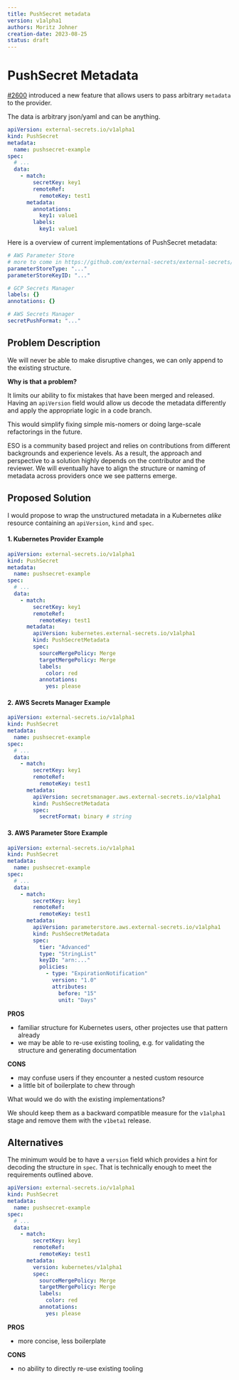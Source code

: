 ```yaml
---
title: PushSecret metadata
version: v1alpha1
authors: Moritz Johner
creation-date: 2023-08-25
status: draft
---
```

# PushSecret Metadata

[#2600](https://github.com/external-secrets/external-secrets/pull/2600) introduced a new feature that allows users to pass arbitrary `metadata` to the provider.

The data is arbitrary json/yaml and can be anything.

```yaml
apiVersion: external-secrets.io/v1alpha1
kind: PushSecret
metadata:
  name: pushsecret-example
spec:
  # ...
  data:
    - match:
        secretKey: key1
        remoteRef:
          remoteKey: test1
      metadata:
        annotations:
          key1: value1
        labels:
          key1: value1

```

Here is a overview of current implementations of PushSecret metadata:

```yaml
# AWS Parameter Store
# more to come in https://github.com/external-secrets/external-secrets/pull/3581
parameterStoreType: "..."
parameterStoreKeyID: "..."
```

```yaml
# GCP Secrets Manager
labels: {}
annotations: {}
```

```yaml
# AWS Secrets Manager
secretPushFormat: "..."
```

## Problem Description

We will never be able to make disruptive changes, we can only append to the existing structure.

**Why is that a problem?**

It limits our ability to fix mistakes that have been merged and released. Having an `apiVersion` field would allow us decode the metadata differently and apply the appropriate logic in a code branch. 

This would simplify fixing simple mis-nomers or doing large-scale refactorings in the future. 

ESO is a community based project and relies on contributions from different backgrounds and experience levels. As a result, the approach and perspective to a solution highly depends
on the contributor and the reviewer. We will eventually have to align the structure or naming of metadata across providers once we see patterns emerge.

## Proposed Solution

I would propose to wrap the unstructured metadata in a Kubernetes *alike* resource containing an `apiVersion`, `kind` and `spec`. 

#### 1. Kubernetes Provider Example

```yaml
apiVersion: external-secrets.io/v1alpha1
kind: PushSecret
metadata:
  name: pushsecret-example
spec:
  # ...
  data:
    - match:
        secretKey: key1
        remoteRef:
          remoteKey: test1
      metadata:
        apiVersion: kubernetes.external-secrets.io/v1alpha1
        kind: PushSecretMetadata
        spec:
          sourceMergePolicy: Merge
          targetMergePolicy: Merge
          labels:
            color: red
          annotations:
            yes: please
```

#### 2. AWS Secrets Manager Example

```yaml
apiVersion: external-secrets.io/v1alpha1
kind: PushSecret
metadata:
  name: pushsecret-example
spec:
  # ...
  data:
    - match:
        secretKey: key1
        remoteRef:
          remoteKey: test1
      metadata:
        apiVersion: secretsmanager.aws.external-secrets.io/v1alpha1
        kind: PushSecretMetadata
        spec:
          secretFormat: binary # string
```

#### 3. AWS Parameter Store Example

```yaml
apiVersion: external-secrets.io/v1alpha1
kind: PushSecret
metadata:
  name: pushsecret-example
spec:
  # ...
  data:
    - match:
        secretKey: key1
        remoteRef:
          remoteKey: test1
      metadata:
        apiVersion: parameterstore.aws.external-secrets.io/v1alpha1
        kind: PushSecretMetadata
        spec:
          tier: "Advanced"
          type: "StringList"
          keyID: "arn:..."
          policies: 
            - type: "ExpirationNotification"
              version: "1.0"
              attributes: 
                before: "15"
                unit: "Days"
```

**PROS**
- familiar structure for Kubernetes users, other projectes use that pattern already
- we may be able to re-use existing tooling, e.g. for validating the structure and generating documentation

**CONS**
- may confuse users if they encounter a nested custom resource
- a little bit of boilerplate to chew through


What would we do with the existing implementations?

We should keep them as a backward compatible measure for the `v1alpha1` stage and remove them with the `v1beta1` release.


## Alternatives

The minimum would be to have a `version` field which provides a hint for decoding the structure in `spec`. That is technically enough to meet the requirements outlined above.


```yaml
apiVersion: external-secrets.io/v1alpha1
kind: PushSecret
metadata:
  name: pushsecret-example
spec:
  # ...
  data:
    - match:
        secretKey: key1
        remoteRef:
          remoteKey: test1
      metadata:
        version: kubernetes/v1alpha1
        spec:
          sourceMergePolicy: Merge
          targetMergePolicy: Merge
          labels:
            color: red
          annotations:
            yes: please
```

**PROS**
- more concise, less boilerplate

**CONS**
- no ability to directly re-use existing tooling
